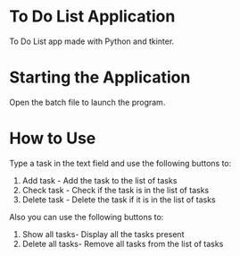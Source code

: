 # To Do List Application
To Do List app made with Python and tkinter.

# Starting the Application
Open the batch file to launch the program.

# How to Use
Type a task in the text field and use the following buttons to:
1. Add task - Add the task to the list of tasks
2. Check task - Check if the task is in the list of tasks
3. Delete task - Delete the task if it is in the list of tasks

Also you can use the following buttons to:
1. Show all tasks- Display all the tasks present
2. Delete all tasks- Remove all tasks from the list of tasks
